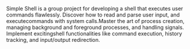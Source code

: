 Simple Shell is a group project for developing a shell that executes user commands flawlessly. Discover how to read and parse user input, and executecommands with system calls.Master the art of process creation, managing background and foreground processes, and handling signals. Implement excitingshell functionalities like command execution, history tracking, and input/output redirection.
